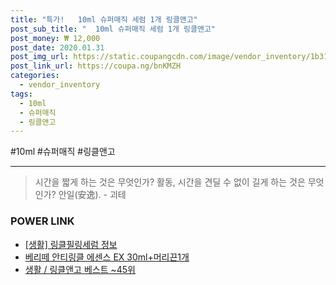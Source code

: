 ```yaml
--- 
title: "특가!   10ml 슈퍼매직 세럼 1개 링클앤고" 
post_sub_title: "  10ml 슈퍼매직 세럼 1개 링클앤고" 
post_money: ₩ 12,000 
post_date: 2020.01.31 
post_img_url: https://static.coupangcdn.com/image/vendor_inventory/1b31/fb4556f6fc4df7345aaa1f5f5c3da413f4d8d6dd61b19619815ef41b224d.jpg 
post_link_url: https://coupa.ng/bnKMZH 
categories: 
  - vendor_inventory 
tags: 
  - 10ml 
  - 슈퍼매직 
  - 링클앤고 
--- 
```

  #10ml #슈퍼매직 #링클앤고 
<hr> 

> 시간을 짧게 하는 것은 무엇인가? 활동, 시간을 견딜 수 없이 길게 하는 것은 무엇인가? 안일(安逸). - 괴테 


### POWER LINK

* <a href="https://blog.naver.com/fasyy4321/221760555758" target="_blank"> [생활] 링클필링세럼 정보 </a>
* <a href="https://blog.naver.com/an0733/221784961977" target="_blank">베리떼 안티링클 에센스 EX 30ml+머리끈1개</a>
* <a href="https://blog.naver.com/santokki14/221790968390" target="_blank">생활 / 링클앤고 베스트 ~45위</a>
